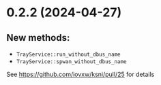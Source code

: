 # 0.2.2 (2024-04-27)

## New methods:

  - `TrayService::run_without_dbus_name`
  - `TrayService::spwan_without_dbus_name`

See https://github.com/iovxw/ksni/pull/25 for details
